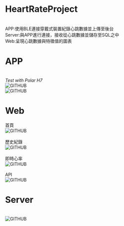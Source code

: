 # HeartRateProject
<br>APP:使用BLE連接穿戴式裝置紀錄心跳數據並上傳至後台
<br>Server:與APP進行連接，接收從心跳數據並儲存至SQL之中
<br>Web:呈現心跳數據與特徵值的圖表
# APP
<br>*Test with Polar H7*
<br>![GITHUB](https://i.imgur.com/WHEa8dK.png)
<br>![GITHUB](https://i.imgur.com/gssbQ0E.png)
# Web
首頁
<br>![GITHUB](https://i.imgur.com/uRMpKdu.png)
<br><br>歷史紀錄
<br>![GITHUB](https://i.imgur.com/e9UA6LV.png)
<br><br>即時心率
<br>![GITHUB](https://i.imgur.com/SOeP6DK.png)
<br><br>API
<br>![GITHUB](https://i.imgur.com/1XfeaGq.png)
# Server
<br>![GITHUB](https://i.imgur.com/uRMpKdu.png)
